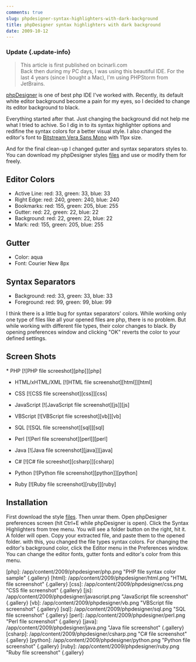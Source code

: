 ```yaml
---
comments: true
slug: phpdesigner-syntax-highlighters-with-dark-background
title: phpDesigner syntax highlighters with dark background
date: 2009-10-12
---
```

### Update {.update-info}
> This article is first published on bcinarli.com <br />
> Back then during my PC days, I was using this beautiful IDE. For the last 4 years (since I bought a Mac), I'm using PHPStorm from JetBrains.

[phpDesigner](http://mpsoftware.dk) is one of best php IDE I've worked with. Recently, its default white editor background become a pain for my eyes, so I decided to change its editor background to black.

Everything started after that. Just changing the background did not help me what I tried to achive. So I dig in to its syntax highlighter options and redifine the syntax colors for a better visual style. I also changed the editor's font to [Bitstream Vera Sans Mono](http://ftp.gnome.org/pub/GNOME/sources/ttf-bitstream-vera/1.10/) with 11px size.

And for the final clean-up I changed gutter and syntax separators styles to. You can download my phpDesigner styles [files](/downloads/phpdesigner_syntax.rar) and use or modify them for freely.</p>

## Editor Colors
* Active Line: red: 33, green: 33, blue: 33
* Right Edge: red: 240, green: 240, blue: 240
* Bookmarks: red: 155, green: 205, blue: 255
* Gutter: red: 22, green: 22, blue: 22
* Background: red: 22, green: 22, blue: 22
* Mark: red: 155, green: 205, blue: 255

## Gutter
* Color: aqua
* Font: Courier New 8px

## Syntax Separators
* Background: red: 33, green: 33, blue: 33
* Foreground: red: 99, green: 99, blue: 99

I think there is a little bug for syntax separators' colors. While working only one type of files like all your opened files are php, there is no problem. But while working with different file types, their color changes to black. By opening preferences window and clicking "OK" reverts the color to your defined settings.

## Screen Shots
<div class="lightbox group" markdown="1">
* PHP
  [![PHP file screeshot][php]][php]

* HTML/xHTML/XML
  [![HTML file screenshot][html]][html]

* CSS
  [![CSS file screenshot][css]][css]

* JavaScript
  [![JavaScript file screenshot][js]][js]

* VBScript
  [![VBScript file screeshot][vb]][vb]

* SQL
  [![SQL file screenshot][sql]][sql]

* Perl
  [![Perl file screenshot][perl]][perl]

* Java
  [![Java file screenshot][java]][java]

* C#
  [![C# file screeshot][csharp]][csharp]

* Python
  [![Python file screenshot][python]][python]

* Ruby
  [![Ruby file screenshot][ruby]][ruby]
</div>

## Installation

First download the style [files](/downloads/phpdesigner_syntax.rar). Then unrar them. Open phpDesigner preferences screen (hit Ctrl+E while phpDesigner is open). Click the Syntax Highlighters from tree menu. You will see a folder button on the right, hit it. A folder will open. Copy your extracted file, and paste them to the opened folder. with this, you changed the file types syntax colors. For changing the editor's background color, click the Editor menu in the Preferences window. You can change the editor fonts, gutter fonts and editor's color from this menu.

[php]: /app/content/2009/phpdesigner/php.png "PHP file syntax color sample" {.gallery}
[html]: /app/content/2009/phpdesigner/html.png "HTML file screenshot" {.gallery}
[css]: /app/content/2009/phpdesigner/css.png "CSS file screenshot" {.gallery}
[js]: /app/content/2009/phpdesigner/javascript.png "JavaScript file screenshot" {.gallery}
[vb]: /app/content/2009/phpdesigner/vb.png "VBScript file screenshot" {.gallery}
[sql]: /app/content/2009/phpdesigner/sql.png "SQL file screenshot" {.gallery}
[perl]: /app/content/2009/phpdesigner/perl.png "Perl file screenshot" {.gallery}
[java]: /app/content/2009/phpdesigner/java.png "Java file screenshot" {.gallery}
[csharp]: /app/content/2009/phpdesigner/csharp.png "C# file screenshot" {.gallery}
[python]: /app/content/2009/phpdesigner/python.png "Python file screenshot" {.gallery}
[ruby]: /app/content/2009/phpdesigner/ruby.png "Ruby file screenshot" {.gallery}